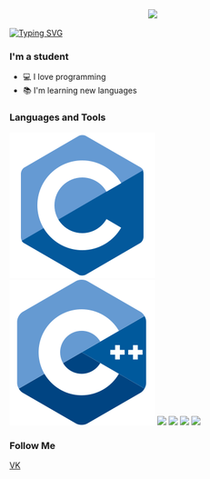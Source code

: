 <div id="header" align="center">
  <img src="https://i.giphy.com/media/v1.Y2lkPTc5MGI3NjExM3dzZG1zMWc3aGg5eHRqdWJnd3FmcDFoeTl1NHA5ZmRwajhicTYzZCZlcD12MV9pbnRlcm5hbF9naWZfYnlfaWQmY3Q9cw/aIJDrOomj81MQZz2uO/giphy.gif" width="200"/>
</div>

[![Typing SVG](https://readme-typing-svg.demolab.com?font=Fira+Code&size=25&pause=1000&color=F77F1A&center=true&vCenter=true&width=440&lines=Hi+there+%F0%9F%91%8B%2C+I'm+Lena+)](https://git.io/typing-svg)

### I'm a student
- 💻 I love programming
- 📚 I'm learning new languages

### Languages and Tools
<div>
  <img src="icon/c-original.svg">
   <img src="icon/cplusplus-original.svg">
   <img src="icon/icon/csharp-original.svg">
   <img src="icon/icon/qt-original.svg">
   <img src="icon/icon/ros-original.svg">
   <img src="icon/icon/vscode-original.svg">
</div>

### Follow Me
[VK](https://vk.com/jrifkavgrgz)
